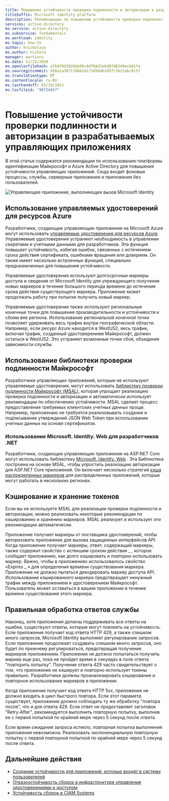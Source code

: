 ```yaml
---
title: Повышение устойчивости проверки подлинности и авторизации в разрабатываемых управляющих приложениях
titleSuffix: Microsoft identity platform
description: Рекомендации по повышению устойчивости проверки подлинности и авторизации в управляющем приложении с использованием платформы идентификации Майкрософт
services: active-directory
ms.service: active-directory
ms.subservice: fundamentals
ms.workload: identity
ms.topic: how-to
author: knicholasa
ms.author: nichola
manager: martinco
ms.date: 11/23/2020
ms.openlocfilehash: a7b8f893026bb96c8d768d2e6d07d0240ecb81fa
ms.sourcegitcommit: 910a1a38711966cb171050db245fc3b22abc8c5f
ms.translationtype: MT
ms.contentlocale: ru-RU
ms.lasthandoff: 03/19/2021
ms.locfileid: "98724847"
---
```

# <a name="increase-the-resilience-of-authentication-and-authorization-in-daemon-applications-you-develop"></a>Повышение устойчивости проверки подлинности и авторизации в разрабатываемых управляющих приложениях

В этой статье содержатся рекомендации по использованию платформы идентификации Майкрософт и Azure Active Directory для повышения устойчивости управляющих приложений. Сюда входят фоновые процессы, службы, серверные приложения и приложения без пользователей.

![Управляющее приложение, выполняющее вызов Microsoft Identity](media/resilience-daemon-app/calling-microsoft-identity.png)

## <a name="use-managed-identities-for-azure-resources"></a>Использование управляемых удостоверений для ресурсов Azure

Разработчики, создающие управляющие приложения на Microsoft Azure могут использовать [управляемые удостоверения для ресурсов Azure](../managed-identities-azure-resources/overview.md). Управляемые удостоверения устраняют необходимость в управлении секретами и учетными данными для разработчиков. Эта функция повышает устойчивость, избегая ошибок, связанных с истечением срока действия сертификата, ошибками вращения или доверием. Он также имеет несколько встроенных функций, специально предназначенных для повышения устойчивости.

Управляемые удостоверения используют долгосрочные маркеры доступа и сведения от Microsoft Identity для упреждающего получения новых маркеров в течение большого периода времени до истечения срока действия существующего маркера. Приложение может продолжать работу при попытке получить новый маркер.

Управляемые удостоверения также используют региональные конечные точки для повышения производительности и устойчивости к сбоям вне региона. Использование региональной конечной точки позволяет удерживать весь трафик внутри географической области. Например, если ресурс Azure находится в WestUS2, весь трафик, включая трафик, созданный удостоверением Майкрософт, должен остаться в WestUS2. Это устраняет возможные точки сбоя, объединяя зависимости службы.

## <a name="use-the-microsoft-authentication-library"></a>Использование библиотеки проверки подлинности Майкрософт

Разработчики управляющих приложений, которые не используют управляемые удостоверения, могут использовать [библиотеку проверки подлинности Майкрософт (MSAL)](../develop/msal-overview.md), которая упрощает реализацию проверки подлинности и авторизации и автоматически использует рекомендации по обеспечению устойчивости. MSAL сделает процесс предоставления требуемых клиентских учетных данных проще. Например, приложению не требуется реализовывать создание и подписывание утверждений JSON Web Token при использовании учетных данных на основе сертификатов.

### <a name="use-microsoftidentityweb-for-net-developers"></a>Использование Microsoft. Identity. Web для разработчиков .NET

Разработчики, создающие управляющие приложения на ASP.NET Core могут использовать библиотеку [Microsoft. Identity. Web](../develop/microsoft-identity-web.md) . Эта Библиотека построена на основе MSAL, чтобы упростить реализацию авторизации для ASP.NET Core приложений. Он включает несколько стратегий [кэша распределенных маркеров](https://github.com/AzureAD/microsoft-identity-web/wiki/token-cache-serialization#distributed-token-cache) для распределенных приложений, которые могут работать в нескольких регионах.

## <a name="cache-and-store-tokens"></a>Кэширование и хранение токенов

Если вы не используете MSAL для реализации проверки подлинности и авторизации, можно реализовать некоторые рекомендации по кэшированию и хранению маркеров. MSAL реализует и использует эти рекомендации автоматически.

Приложение получает маркеры от поставщика удостоверений, чтобы авторизовать приложение для вызова защищенных интерфейсов API. Когда приложение получает маркеры, ответ, содержащий маркеры, также содержит свойство с истекшим сроком действия \_ , которое сообщает приложению, как долго кэшировать и повторно использовать маркер. Важно, чтобы в приложениях использовалось свойство «Expires \_ » для определения времени существования маркера. Приложение не должно пытаться декодировать маркер доступа API. Использование кэшированного маркера предотвращает ненужный трафик между приложением и удостоверением Майкрософт. Пользователь может оставаться в вашем приложении в течение времени существования этого маркера.

## <a name="properly-handle-service-responses"></a>Правильная обработка ответов службы

Наконец, хотя приложения должны поддерживать все ответы на ошибки, существуют ответы, которые могут повлиять на устойчивость. Если приложение получает код ответа HTTP 429, а также слишком много запросов, Microsoft Identity выполняет регулирование запросов. Если приложение продолжает создавать слишком много запросов, оно будет по прежнему регулироваться, предотвращая получение маркеров приложением. Приложение не должно попытаться получить маркер еще раз, пока не пройдет время в секундах в поле ответа "повторить попытку". Получение ответа 429 часто свидетельствует о том, что приложение не кэширует и повторно использует токены правильно. Разработчики должны проанализировать кэширование и повторное использование маркеров в приложении.

Когда приложение получает код ответа HTTP 5xx, приложение не должно входить в цикл быстрого повтора. Если этот параметр существует, приложение должно соблюдать ту же обработку "повтора после", что и для ответа 429. Если ответ не предоставляет заголовок "Retry-After", рекомендуется выполнить повторную попытку, выполнив ее с первой попыткой по крайней мере через 5 секунд после ответа.

Если время ожидания запроса истекло, повторная попытка выполнения приложения невозможна. Реализовать экспоненциальную повторную попытку с первой повторной попыткой по крайней мере через 5 секунд после ответа.

## <a name="next-steps"></a>Дальнейшие действия

- [Создание устойчивости для приложений, которые входят в систему пользователей](resilience-client-app.md)
- [Отказоустойчивость сборок в инфраструктуре управления удостоверениями и доступом](resilience-in-infrastructure.md)
- [Устойчивость сборок в CIAM Systems](resilience-b2c.md)
